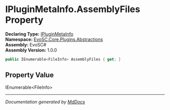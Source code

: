 ﻿<!--  
  <auto-generated>   
    The contents of this file were generated by a tool.  
    Changes to this file may be list if the file is regenerated  
  </auto-generated>   
-->

# IPluginMetaInfo.AssemblyFiles Property

**Declaring Type:** [IPluginMetaInfo](../index.md)  
**Namespace:** [EvoSC.Core.Plugins.Abstractions](../../index.md)  
**Assembly:** EvoSC\#  
**Assembly Version:** 1.0.0

```csharp
public IEnumerable<FileInfo> AssemblyFiles { get; }
```

## Property Value

IEnumerable\<FileInfo\>

___

*Documentation generated by [MdDocs](https://github.com/ap0llo/mddocs)*
